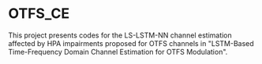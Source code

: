 # OTFS_CE
This project presents codes for the LS-LSTM-NN channel estimation affected by HPA impairments proposed for OTFS channels in "LSTM-Based Time-Frequency Domain Channel Estimation for OTFS Modulation".
